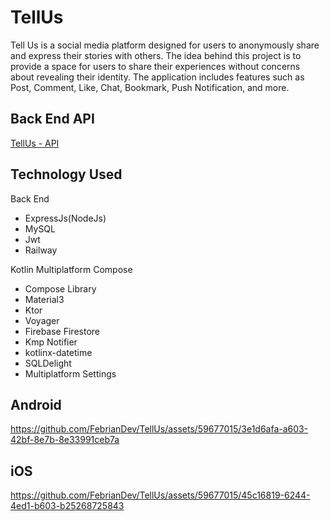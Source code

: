 
# TellUs

Tell Us is a social media platform designed for users to anonymously share and express their stories with others. The idea behind this project is to provide a space for users to share their experiences without concerns about revealing their identity. The application includes features such as Post, Comment, Like, Chat, Bookmark, Push Notification, and more.

## Back End API

[TellUs - API](https://github.com/FebrianDev/tellus-api)

## Technology Used

Back End
- ExpressJs(NodeJs)
- MySQL
- Jwt
- Railway

Kotlin Multiplatform Compose
- Compose Library
- Material3
- Ktor
- Voyager
- Firebase Firestore
- Kmp Notifier
- kotlinx-datetime
- SQLDelight
- Multiplatform Settings

## Android
https://github.com/FebrianDev/TellUs/assets/59677015/3e1d6afa-a603-42bf-8e7b-8e33991ceb7a

## iOS
https://github.com/FebrianDev/TellUs/assets/59677015/45c16819-6244-4ed1-b603-b25268725843



